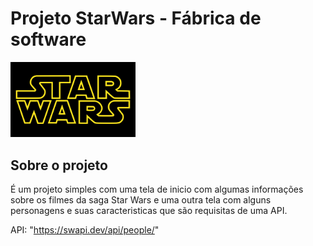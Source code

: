 # Projeto StarWars - Fábrica de software
<img src="./projeto-starwars/public/Star_Wars_Logo.svg.png" width="200px"/>


## Sobre o projeto
  É um projeto simples com uma tela de inicio com algumas informações sobre os filmes da saga Star Wars e uma outra tela com alguns personagens e suas caracteristicas que são requisitas de uma API.

API: "https://swapi.dev/api/people/"
